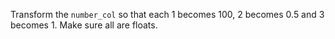 Transform the `number_col` so that each 1 becomes 100, 2 becomes 0.5 and 3 becomes 1.
Make sure all are floats.
